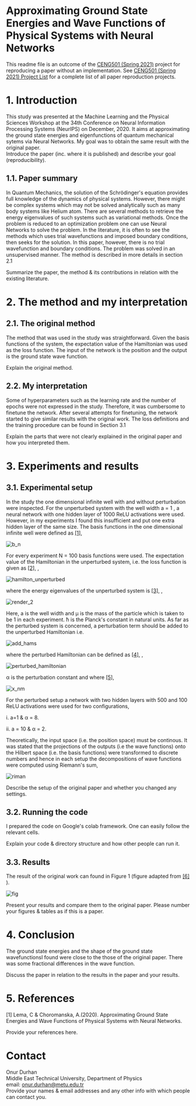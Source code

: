 # Approximating Ground State Energies and Wave Functions of Physical Systems with Neural Networks

This readme file is an outcome of the [CENG501 (Spring 2021)](http://kovan.ceng.metu.edu.tr/~sinan/DL/) project for reproducing a paper without an implementation. See [CENG501 (Spring 2021) Project List](https://github.com/sinankalkan/CENG501-Spring2021) for a complete list of all paper reproduction projects.

# 1. Introduction
This study was presented at the Machine Learning and the Physical Sciences Workshop at the 34th Conference on Neural Information Processing Systems (NeurIPS) on 
December, 2020. It aims at approximating the ground state energies and eigenfunctions of quantum mechanical sytems via Neural Networks. My goal was to obtain the 
same result with the original paper.    
Introduce the paper (inc. where it is published) and describe your goal (reproducibility). 

## 1.1. Paper summary

In Quantum Mechanics, the solution of the Schrödinger's equation provides full knowledge of the dynamics of physical systems. However, there might be complex systems 
which may not be solved analytically such as many body systems like Helium atom. There are several methods to retrieve the energy eigenvalues of such systems such as 
variational methods. Once the problem is reduced to an optimization problem one can use Neural Networks to solve the problem. In the literature, it is often to see 
the methods which uses trial wavefunctions and imposed boundary conditions, then seeks for the solution. In this paper, however, there is no trial wavefunction and 
boundary conditions. The problem was solved in an unsupervised manner. The method is described in more details in section 2.1 

Summarize the paper, the method & its contributions in relation with the existing literature.

# 2. The method and my interpretation

## 2.1. The original method

The method that was used in the study was straightforward. Given the basis functions of the system, the expectation value of the Hamiltonian was used as the loss 
function. The input of the network is the position and the output is the ground state wave function.    

Explain the original method.

## 2.2. My interpretation 
Some of hyperparameters such as the learning rate and the number of epochs were not expressed in the study. Therefore, it was cumbersome to finetune the network. 
After several attempts for finetuning, the network started to give similar results with the original work. The loss definitions and the training procedure can be 
found in Section 3.1 
  
Explain the parts that were not clearly explained in the original paper and how you interpreted them.

# 3. Experiments and results

## 3.1. Experimental setup

In the study the one dimensional infinite well with and without perturbation were inspected. For the unperturbed system with the well width a = 1 , a neural 
network with one hidden layer of 1000 ReLU activations were used. However, in my experiments I found this insufficient and put one extra hidden layer of the 
same size. The basis functions in the one dimensional infinite well were defined as [[1]](#1),    

![b_n](https://user-images.githubusercontent.com/47567854/127366652-068e95a8-2377-4726-8aaf-7dfb3a20b37b.png)

For every experiment N = 100 basis functions were used. The expectation value of the Hamiltonian in the unperturbed system, i.e. the loss function is given as 
[[2]](#1), ,     

![hamilton_unperturbed](https://user-images.githubusercontent.com/47567854/127367205-7dd102ba-17a6-477d-85c7-7227144211a2.png)

where the energy eigenvalues of the unperturbed system is [[3]](#1), ,

![render_2](https://user-images.githubusercontent.com/47567854/127366875-5f90533f-07f8-4eb0-8f5a-ed42c5f02176.png)

Here, a is the well width and μ is the mass of the particle which is taken to be 1 in each experiment. ħ is the Planck's constant in natural units.
As far as the perturbed system is concerned, a perturbation term should be added to the unperturbed Hamiltonian i.e. 

![add_hams](https://user-images.githubusercontent.com/47567854/127367931-2d522c02-297b-43f6-930f-9c9f88650724.png)

where the perturbed Hamiltonian can be defined as [[4]](#1), , 


![perturbed_hamiltonian](https://user-images.githubusercontent.com/47567854/127368324-5fd3d8e6-a475-4c08-8d5b-f0832a54e9b6.png)

α is the perturbation constant and where [[5]](#1),

![x_nm](https://user-images.githubusercontent.com/47567854/127368545-55bb0f0a-e94a-4272-beec-632f193427b5.png)

For the perturbed setup a network with two hidden layers with 500 and 100 ReLU activations were used for two configurations,

i. a=1 & α = 8.

ii. a = 10 & α = 2.

Theoretically, the input space (i.e. the position space) must be continous. It was stated that the projections of the outputs (i.e the wave functions) onto the 
Hilbert space (i.e. the basis functions) were transformed to discrete numbers and hence in each setup the decompositions of wave functions were computed using 
Riemann's sum,  

![riman](https://user-images.githubusercontent.com/47567854/127406137-83a344c3-a22b-49da-9935-a1cc3c6b8961.png)


Describe the setup of the original paper and whether you changed any settings.

## 3.2. Running the code

I prepared the code on Google's colab framework. One can easily follow the relevant cells.   

Explain your code & directory structure and how other people can run it.

## 3.3. Results
The result of the original work can found in Figure 1 (figure adapted from [[6]](#1) ).

![fig](https://user-images.githubusercontent.com/47567854/127409056-47dea50d-6179-4d6c-9aa8-d83adbb63c23.png)



Present your results and compare them to the original paper. Please number your figures & tables as if this is a paper.

# 4. Conclusion

The ground state energies and the shape of the ground state wavefunctionsI found were close to the those of the original paper. There was some fractional differences 
in the wave function.

Discuss the paper in relation to the results in the paper and your results. 

# 5. References

<a id="1">[1]</a> 
Lema, C & Choromanska, A.(2020). 
Approximating Ground State Energies and Wave Functions of Physical Systems with Neural Networks.


Provide your references here.

# Contact
Onur Durhan <br />
Middle East Technical University, Department of Physics <br />
email: onur.durhan@metu.edu.tr <br />
Provide your names & email addresses and any other info with which people can contact you.
